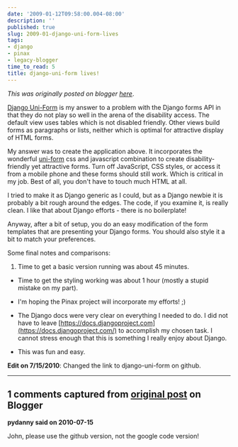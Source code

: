 ```yaml
---
date: '2009-01-12T09:58:00.004-08:00'
description: ''
published: true
slug: 2009-01-django-uni-form-lives
tags:
- django
- pinax
- legacy-blogger
time_to_read: 5
title: django-uni-form lives!
---
```


*This was originally posted on blogger [here](https://pydanny.blogspot.com/2009/01/django-uni-form-lives.html)*.

[Django Uni-Form](https://github.com/pydanny/django-uni-form/) is my answer to a problem with the Django forms API in that they do not play so well in the arena of the disability access. The default view uses tables which is not disabled friendly. Other views build forms as paragraphs or lists, neither which is optimal for attractive display of HTML forms.

My answer was to create the application above. It incorporates the wonderful [uni-form](https://sprawsm.com/uni-form/) css and javascript combination to create disability-friendly yet attractive forms. Turn off JavaScript, CSS styles, or access it from a mobile phone and these forms should still work. Which is critical in my job. Best of all, you don't have to touch much HTML at all.

I tried to make it as Django generic as I could, but as a Django newbie it is probably a bit rough around the edges. The code, if you examine it, is really clean. I like that about Django efforts - there is no boilerplate!

Anyway, after a bit of setup, you do an easy modification of the form templates that are presenting your Django forms. You should also style it a bit to match your preferences.

Some final notes and comparisons:


1. Time to get a basic version running was about 45 minutes.
- Time to get the styling working was about 1 hour (mostly a stupid mistake on my part).
- I'm hoping the Pinax project will incorporate my efforts!  ;)
- The Django docs were very clear on everything I needed to do. I did not have to leave [https://docs.djangoproject.com](https://docs.djangoproject.com/) to accomplish my chosen task. I cannot stress enough that this is something I really enjoy about Django.

- This was fun and easy.



<b>Edit on 7/15/2010</b>: Changed the link to django-uni-form on github.

---

## 1 comments captured from [original post](https://pydanny.blogspot.com/2009/01/django-uni-form-lives.html) on Blogger

**pydanny said on 2010-07-15**

John, please use the github version, not the google code version!

